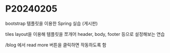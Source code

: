 # P20240205
bootstrap 템플릿을 이용한 Spring 실습 (게시판)

tiles layout을 이용해 템플릿을 쪼개어 header, body, footer 등으로 설정해보는 연습

/blog 에서 read more 버튼을 클릭하면 작동하도록 함
